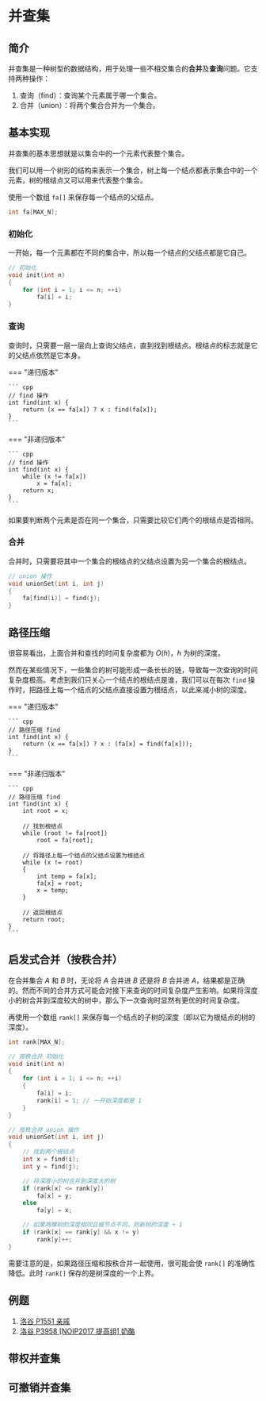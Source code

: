 # 并查集

## 简介
并查集是一种树型的数据结构，用于处理一些不相交集合的**合并**及**查询**问题。它支持两种操作：

1. 查询（find）：查询某个元素属于哪一个集合。
2. 合并（union）：将两个集合合并为一个集合。

## 基本实现
并查集的基本思想就是以集合中的一个元素代表整个集合。

我们可以用一个树形的结构来表示一个集合，树上每一个结点都表示集合中的一个元素，树的根结点又可以用来代表整个集合。

使用一个数组 `fa[]` 来保存每一个结点的父结点。

``` cpp
int fa[MAX_N];
```

### 初始化
一开始，每一个元素都在不同的集合中，所以每一个结点的父结点都是它自己。

``` cpp
// 初始化
void init(int n)
{
    for (int i = 1; i <= n; ++i)
        fa[i] = i;
}
```

### 查询
查询时，只需要一层一层向上查询父结点，直到找到根结点。根结点的标志就是它的父结点依然是它本身。

=== "递归版本"

    ``` cpp
    // find 操作
    int find(int x) {
        return (x == fa[x]) ? x : find(fa[x]);
    }
    ```

=== "非递归版本"

    ``` cpp
    // find 操作
    int find(int x) {
        while (x != fa[x])
            x = fa[x];
        return x;
    }
    ```

如果要判断两个元素是否在同一个集合，只需要比较它们两个的根结点是否相同。

### 合并
合并时，只需要将其中一个集合的根结点的父结点设置为另一个集合的根结点。

``` cpp
// union 操作
void unionSet(int i, int j)
{
    fa[find(i)] = find(j);
}
```

## 路径压缩
很容易看出，上面合并和查找的时间复杂度都为 $O(h)$，$h$ 为树的深度。

然而在某些情况下，一些集合的树可能形成一条长长的链，导致每一次查询的时间复杂度极高。考虑到我们只关心一个结点的根结点是谁，我们可以在每次 `find` 操作时，把路径上每一个结点的父结点直接设置为根结点，以此来减小树的深度。

=== "递归版本"

    ``` cpp
    // 路径压缩 find
    int find(int x) {
        return (x == fa[x]) ? x : (fa[x] = find(fa[x]));
    }
    ```

=== "非递归版本"

    ``` cpp
    // 路径压缩 find
    int find(int x) {
        int root = x;

        // 找到根结点
        while (root != fa[root])
            root = fa[root];

        // 将路径上每一个结点的父结点设置为根结点
        while (x != root)
        {
            int temp = fa[x];
            fa[x] = root;
            x = temp;
        }

        // 返回根结点
        return root;
    }
    ```

## 启发式合并（按秩合并）
在合并集合 $A$ 和 $B$ 时，无论将 $A$ 合并进 $B$ 还是将 $B$ 合并进 $A$，结果都是正确的。然而不同的合并方式可能会对接下来查询的时间复杂度产生影响。如果将深度小的树合并到深度较大的树中，那么下一次查询时显然有更优的时间复杂度。

再使用一个数组 `rank[]` 来保存每一个结点的子树的深度（即以它为根结点的树的深度）。

``` cpp
int rank[MAX_N];

// 按秩合并 初始化
void init(int n)
{
    for (int i = 1; i <= n; ++i)
    {
        fa[i] = i;
        rank[i] = 1; // 一开始深度都是 1
    }
}

// 按秩合并 union 操作
void unionSet(int i, int j)
{
    // 找到两个根结点
    int x = find(i);
    int y = find(j);

    // 将深度小的树合并到深度大的树
    if (rank[x] <= rank[y])
        fa[x] = y;
    else
        fa[y] = x;

    // 如果两棵树的深度相同且根节点不同，则新树的深度 + 1
    if (rank[x] == rank[y] && x != y)
        rank[y]++;
}
```

需要注意的是，如果路径压缩和按秩合并一起使用，很可能会使 `rank[]` 的准确性降低。此时 `rank[]` 保存的是树深度的一个上界。

## 例题
1. [洛谷 P1551 亲戚](https://www.luogu.com.cn/problem/P1551)
2. [洛谷 P3958 [NOIP2017 提高组] 奶酪](https://www.luogu.com.cn/problem/P3958)

## 带权并查集

## 可撤销并查集